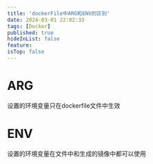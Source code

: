 ```yaml
---
title: 'dockerFile中ARG和ENV的区别'
date: 2024-03-01 22:02:33
tags: [Docker]
published: true
hideInList: false
feature: 
isTop: false
---
```

# ARG
设置的环境变量只在dockerfile文件中生效

# ENV
设置的环境变量在文件中和生成的镜像中都可以使用